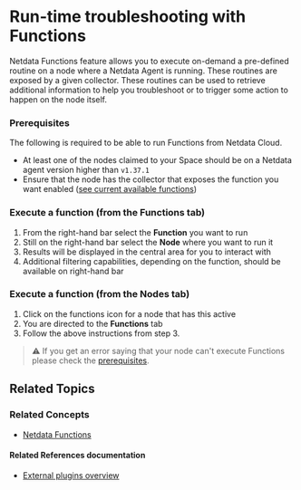 # Run-time troubleshooting with Functions

Netdata Functions feature allows you to execute on-demand a pre-defined routine on a node where a Netdata Agent is running. These routines are exposed by a given collector. 
These routines can be used to retrieve additional information to help you troubleshoot or to trigger some action to happen on the node itself.


### Prerequisites

The following is required to be able to run Functions from Netdata Cloud.
* At least one of the nodes claimed to your Space should be on a Netdata agent version higher than `v1.37.1`
* Ensure that the node has the collector that exposes the function you want enabled ([see current available functions](https://github.com/netdata/netdata/blob/master/docs/cloud/netdata-functions.md#what-functions-are-currently-available))

### Execute a function (from the Functions tab)

1. From the right-hand bar select the **Function** you want to run
2. Still on the right-hand bar select the **Node** where you want to run it
3. Results will be displayed in the central area for you to interact with
4. Additional filtering capabilities, depending on the function, should be available on right-hand bar

### Execute a function (from the Nodes tab)

1. Click on the functions icon for a node that has this active
2. You are directed to the **Functions** tab
3. Follow the above instructions from step 3.

> ⚠️ If you get an error saying that your node can't execute Functions please check the [prerequisites](#prerequisites).

## Related Topics

### **Related Concepts**
- [Netdata Functions](https://github.com/netdata/netdata/blob/master/docs/cloud/netdata-functions.md)

#### Related References documentation
- [External plugins overview](https://github.com/netdata/netdata/blob/master/collectors/plugins.d/README.md#function)

